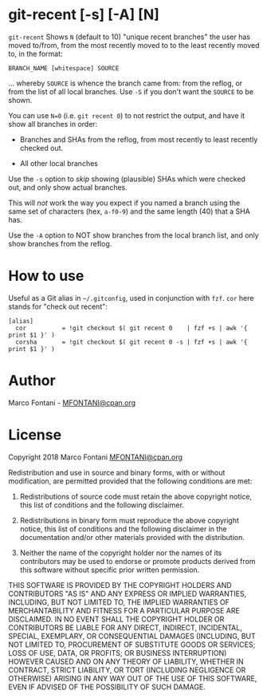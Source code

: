 # git-recent [-s] [-A] [N]

`git-recent` Shows `N` (default to 10) "unique recent branches" the user
has moved to/from, from the most recently moved to to the least recently
moved to, in the format:

    BRANCH_NAME [whitespace] SOURCE

... whereby `SOURCE` is whence the branch came from: from the reflog, or from
the list of all local branches. Use `-S` if you don't want the `SOURCE` to be
shown.

You can use `N=0` (i.e. `git recent 0`) to not restrict the output, and have it
show all branches in order:

* Branches and SHAs from the reflog, from most recently to least recently checked out.

* All other local branches

Use the `-s` option to *skip* showing (plausible) SHAs which were checked out,
and only show actual branches.

This will *not* work the way you expect if you named a branch using the same
set of characters (hex, `a-f0-9`) and the same length (40) that a SHA has.

Use the `-A` option to NOT show branches from the local branch list, and
only show branches from the reflog.

# How to use

Useful as a Git alias in `~/.gitconfig`, used in conjunction with `fzf`.
`cor` here stands for "check out recent":

    [alias]
      cor          = !git checkout $( git recent 0    | fzf +s | awk '{ print $1 }' )
      corsha       = !git checkout $( git recent 0 -s | fzf +s | awk '{ print $1 }' )

# Author

Marco Fontani - <MFONTANI@cpan.org>

# License

Copyright 2018 Marco Fontani <MFONTANI@cpan.org>

Redistribution and use in source and binary forms, with or without
modification, are permitted provided that the following conditions are met:

1. Redistributions of source code must retain the above copyright notice, this list of conditions and the following disclaimer.

2. Redistributions in binary form must reproduce the above copyright notice, this list of conditions and the following disclaimer in the documentation and/or other materials provided with the distribution.

3. Neither the name of the copyright holder nor the names of its contributors may be used to endorse or promote products derived from this software without specific prior written permission.

THIS SOFTWARE IS PROVIDED BY THE COPYRIGHT HOLDERS AND CONTRIBUTORS "AS IS"
AND ANY EXPRESS OR IMPLIED WARRANTIES, INCLUDING, BUT NOT LIMITED TO, THE
IMPLIED WARRANTIES OF MERCHANTABILITY AND FITNESS FOR A PARTICULAR PURPOSE
ARE DISCLAIMED. IN NO EVENT SHALL THE COPYRIGHT HOLDER OR CONTRIBUTORS BE
LIABLE FOR ANY DIRECT, INDIRECT, INCIDENTAL, SPECIAL, EXEMPLARY, OR
CONSEQUENTIAL DAMAGES (INCLUDING, BUT NOT LIMITED TO, PROCUREMENT OF
SUBSTITUTE GOODS OR SERVICES; LOSS OF USE, DATA, OR PROFITS; OR BUSINESS
INTERRUPTION) HOWEVER CAUSED AND ON ANY THEORY OF LIABILITY, WHETHER IN
CONTRACT, STRICT LIABILITY, OR TORT (INCLUDING NEGLIGENCE OR OTHERWISE)
ARISING IN ANY WAY OUT OF THE USE OF THIS SOFTWARE, EVEN IF ADVISED OF THE
POSSIBILITY OF SUCH DAMAGE.
